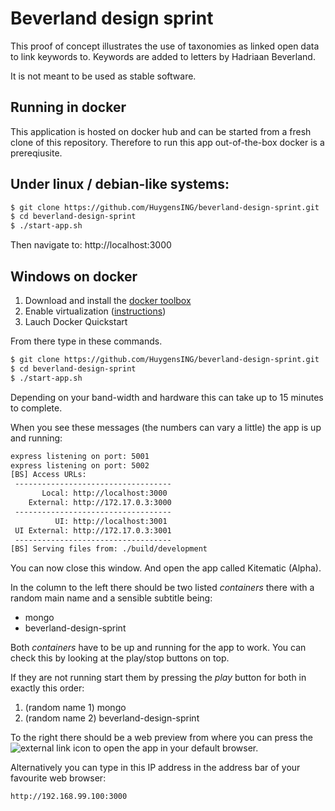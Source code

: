 Beverland design sprint
=====

This proof of concept illustrates the use of taxonomies as linked open data to link keywords to. Keywords are added to letters by Hadriaan Beverland.

It is not meant to be used as stable software.


Running in docker
----

This application is hosted on docker hub and can be started from a fresh clone of this repository. Therefore to run this app out-of-the-box docker is a prereqiusite.

Under linux / debian-like systems:
---

```sh
$ git clone https://github.com/HuygensING/beverland-design-sprint.git
$ cd beverland-design-sprint
$ ./start-app.sh
```

Then navigate to: http://localhost:3000


Windows on docker
---

1. Download and install the [docker toolbox](https://docs.docker.com/toolbox/overview/#ready-to-get-started)
2. Enable virtualization ([instructions](https://docs.docker.com/windows/step_one/))
3. Lauch Docker Quickstart

From there type in these commands. 

```sh
$ git clone https://github.com/HuygensING/beverland-design-sprint.git
$ cd beverland-design-sprint
$ ./start-app.sh
```

Depending on your band-width and hardware this can take up to 15 minutes to complete.

When you see these messages (the numbers can vary a little) the app is up and running:

```sh
express listening on port: 5001
express listening on port: 5002
[BS] Access URLs:
 -----------------------------------
       Local: http://localhost:3000
    External: http://172.17.0.3:3000
 -----------------------------------
          UI: http://localhost:3001
 UI External: http://172.17.0.3:3001
 -----------------------------------
[BS] Serving files from: ./build/development
```

You can now close this window. And open the app called Kitematic (Alpha). 

In the column to the left there should be two listed _containers_ there with a random main name and a sensible subtitle being:

- mongo
- beverland-design-sprint

Both _containers_ have to be up and running for the app to work. You can check this by looking at the play/stop buttons on top.

If they are not running start them by pressing the _play_ button for both in exactly this order:

1. (random name 1) mongo
2. (random name 2) beverland-design-sprint

To the right there should be a web preview from where you can press the ![external link](https://cdn3.iconfinder.com/data/icons/unicons-vector-icons-pack/32/external-128.png) icon to open the app in your default browser.

Alternatively you can type in this IP address in the address bar of your favourite web browser:

```
http://192.168.99.100:3000
```
